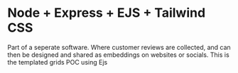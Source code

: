 # Node + Express + EJS + Tailwind CSS

Part of a seperate software. Where customer reviews are collected, and can then be designed and shared as embeddings on websites or socials. 
This is the templated grids POC using Ejs
